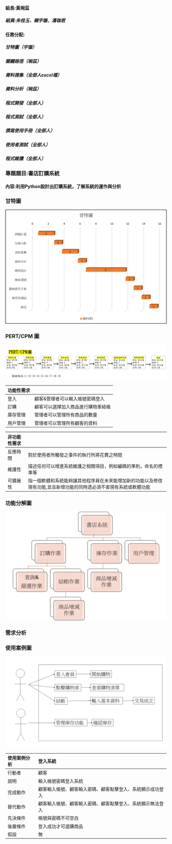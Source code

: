 #### 組長:黃琬茲
##### 組員:朱桂玉、賴宇璇、潘珈君
#### 任務分配: 
##### 甘特圖（宇璇）
##### 關鍵路徑（琬茲）
##### 資料搜集（全部人excel檔）
##### 資料分析（琬茲）
##### 程式開發（全部人）
##### 程式測試（全部人）
##### 撰寫使用手冊（全部人）
##### 使用者測試（全部人）
##### 程式維護（全部人）
### 專題題目:書店訂購系統
#### 內容:利用Python設計出訂購系統，了解系統的運作與分析

### 甘特圖
![甘特圖](甘特圖.jpg "甘特圖")

### PERT/CPM 圖
![pert](pert.jpg "pert")

| 功能性需求     |     |
| :------------   |:-------|
| 登入 | 顧客&管理者可以輸入帳號密碼登入 |
| 訂購 | 顧客可以選擇加入商品進行購物車結帳 |
| 庫存管理 | 管理者可以管理所有商品的數量 |
| 用戶管理 | 管理者可以管理所有顧客的資料 |

|     非功能性需求  |     |
| :------------    |:----|
| 反應時間    | 對於使用者所觸發之事件的執行所將花費之時間 |
| 維護性    | 描述任何可以增進系統維護之相關項目，例如編碼的準則，命名的標準等 |
| 可擴展性        | 指一個軟體和系統能夠讓其他程序員在未來能增加新的功能以及修改現有功能,並且新增功能的同時遗必須不害現有系統或軟體功能 |

### 功能分解圖
![fdd](fdd.jpg "fdd")

### 需求分析

### 使用案例圖
![usecase](usecase.jpg "usecase")

|   使用案例分析   |  登入系統   |
| :--------|:-------|
| 行動者  | 顧客  |
| 說明 |  輸入帳號密碼登入系統 |
| 完成動作 | 顧客輸入帳號、顧客輸入密碼、顧客點擊登入、系統顯示成功登入 |
| 替代動作 | 顧客輸入帳號、顧客輸入密碼、顧客點擊登入、系統顯示無法登入 |
| 先決條件  |  帳號與密碼不可空白 |
| 後置條件 | 登入成功才可選購商品 |
| 假設 | 無 |

